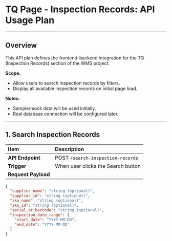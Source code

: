 # TQ Page - Inspection Records: API Usage Plan

---

## Overview

This API plan defines the frontend-backend integration for the TQ (Inspection Records) section of the WMS project.

**Scope:**
- Allow users to search inspection records by filters.
- Display all available inspection records on initial page load.

**Notes:**
- Sample/mock data will be used initially.
- Real database connection will be configured later.

---

## 1. Search Inspection Records

| Item | Description |
|:---|:---|
| **API Endpoint** | POST `/search-inspection-records` |
| **Trigger** | When user clicks the Search button |
| **Request Payload** |
```json
{
  "supplier_name": "string (optional)",
  "supplier_id": "string (optional)",
  "sku_name": "string (optional)",
  "sku_id": "string (optional)",
  "serial_or_barcode": "string (optional)",
  "inspection_date_range": {
    "start_date": "YYYY-MM-DD",
    "end_date": "YYYY-MM-DD"
  }
}
